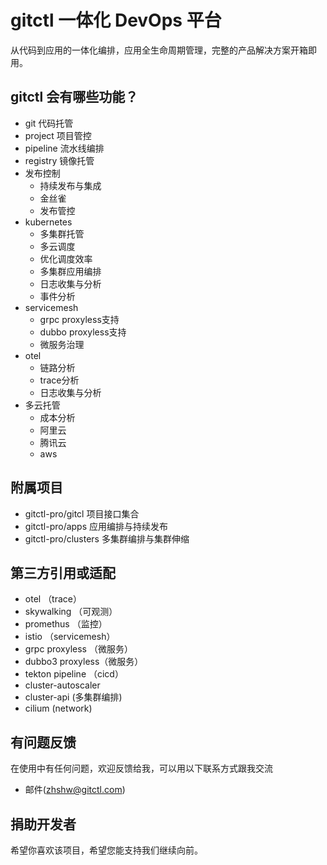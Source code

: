 # gitctl 一体化 DevOps 平台

从代码到应用的一体化编排，应用全生命周期管理，完整的产品解决方案开箱即用。

## gitctl 会有哪些功能？

* git 代码托管
* project 项目管控
* pipeline 流水线编排
* registry 镜像托管
* 发布控制
  * 持续发布与集成
  * 金丝雀
  * 发布管控
* kubernetes
  * 多集群托管
  * 多云调度
  * 优化调度效率
  * 多集群应用编排
  * 日志收集与分析
  * 事件分析
* servicemesh
  * grpc proxyless支持
  * dubbo proxyless支持
  * 微服务治理
* otel
  * 链路分析
  * trace分析
  * 日志收集与分析
* 多云托管
  * 成本分析
  * 阿里云
  * 腾讯云
  * aws

## 附属项目
* gitctl-pro/gitcl 项目接口集合
* gitctl-pro/apps 应用编排与持续发布
* gitctl-pro/clusters 多集群编排与集群伸缩

## 第三方引用或适配
* otel （trace）
* skywalking （可观测）
* promethus （监控）
* istio （servicemesh）
* grpc proxyless （微服务）
* dubbo3 proxyless（微服务）
* tekton pipeline （cicd）
* cluster-autoscaler
* cluster-api (多集群编排)
* cilium (network)

## 有问题反馈
在使用中有任何问题，欢迎反馈给我，可以用以下联系方式跟我交流
* 邮件(zhshw@gitctl.com)

## 捐助开发者
希望你喜欢该项目，希望您能支持我们继续向前。